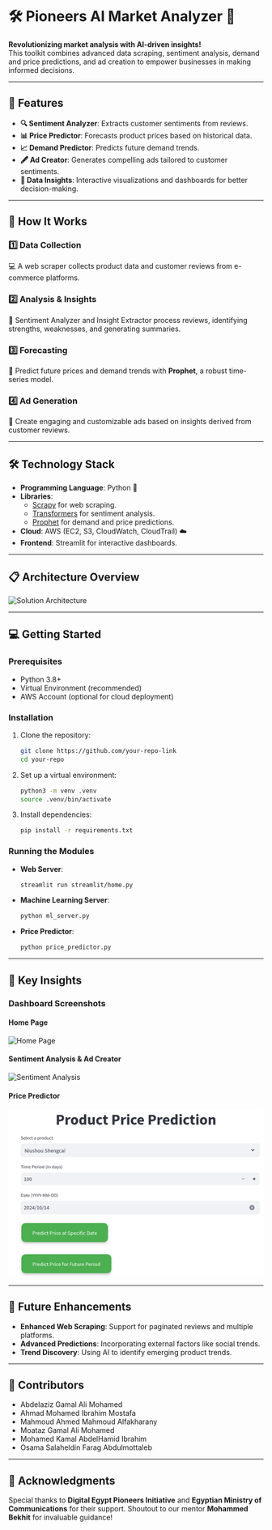 
# 🛠️ **Pioneers AI Market Analyzer** 🌟

**Revolutionizing market analysis with AI-driven insights!**  
This toolkit combines advanced data scraping, sentiment analysis, demand and price predictions, and ad creation to empower businesses in making informed decisions.

---

## 🚀 **Features**
- **🔍 Sentiment Analyzer**: Extracts customer sentiments from reviews.
- **📊 Price Predictor**: Forecasts product prices based on historical data.
- **📈 Demand Predictor**: Predicts future demand trends.
- **🖋️ Ad Creator**: Generates compelling ads tailored to customer sentiments.
- **📂 Data Insights**: Interactive visualizations and dashboards for better decision-making.

---

## 🧠 **How It Works**

### 1️⃣ **Data Collection**  
💻 A web scraper collects product data and customer reviews from e-commerce platforms.  

### 2️⃣ **Analysis & Insights**  
🤖 Sentiment Analyzer and Insight Extractor process reviews, identifying strengths, weaknesses, and generating summaries.  

### 3️⃣ **Forecasting**  
📅 Predict future prices and demand trends with **Prophet**, a robust time-series model.  

### 4️⃣ **Ad Generation**  
📢 Create engaging and customizable ads based on insights derived from customer reviews.  

---

## 🛠️ **Technology Stack**
- **Programming Language**: Python 🐍
- **Libraries**: 
  - [Scrapy](https://scrapy.org) for web scraping.
  - [Transformers](https://huggingface.co) for sentiment analysis.
  - [Prophet](https://facebook.github.io/prophet) for demand and price predictions.
- **Cloud**: AWS (EC2, S3, CloudWatch, CloudTrail) ☁️
- **Frontend**: Streamlit for interactive dashboards.

---

## 📋 **Architecture Overview**
![Solution Architecture](images/architecture_diagram.png "Solution Architecture Diagram")  

---

## 💻 **Getting Started**

### Prerequisites
- Python 3.8+
- Virtual Environment (recommended)
- AWS Account (optional for cloud deployment)

### Installation
1. Clone the repository:  
   ```bash
   git clone https://github.com/your-repo-link
   cd your-repo
   ```

2. Set up a virtual environment:  
   ```bash
   python3 -m venv .venv
   source .venv/bin/activate
   ```

3. Install dependencies:  
   ```bash
   pip install -r requirements.txt
   ```

### Running the Modules
- **Web Server**:  
  ```bash
  streamlit run streamlit/home.py
  ```
- **Machine Learning Server**:  
  ```bash
  python ml_server.py
  ```
- **Price Predictor**:  
  ```bash
  python price_predictor.py
  ```

---

## 🌟 **Key Insights**
### Dashboard Screenshots
#### Home Page  
![Home Page](images/home_page.png "Dashboard Home")

#### Sentiment Analysis & Ad Creator  
![Sentiment Analysis](images/sentiment_analysis.png "Sentiment Analysis Results")

#### Price Predictor  
![Price Predictor](images/price_predictor.png "Price Prediction Screenshot")

---

## 🔮 **Future Enhancements**
- **Enhanced Web Scraping**: Support for paginated reviews and multiple platforms.
- **Advanced Predictions**: Incorporating external factors like social trends.
- **Trend Discovery**: Using AI to identify emerging product trends.

---

## 🤝 **Contributors**
- Abdelaziz Gamal Ali Mohamed  
- Ahmad Mohamed Ibrahim Mostafa  
- Mahmoud Ahmed Mahmoud Alfakharany  
- Moataz Gamal Ali Mohamed  
- Mohamed Kamal AbdelHamid Ibrahim  
- Osama Salaheldin Farag Abdulmottaleb  

---

## 📜 **Acknowledgments**
Special thanks to **Digital Egypt Pioneers Initiative** and **Egyptian Ministry of Communications** for their support. Shoutout to our mentor **Mohammed Bekhit** for invaluable guidance!

